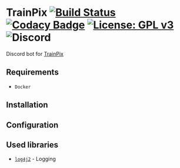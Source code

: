 # TrainPix [![Build Status](https://travis-ci.com/Russia9/TrainPix.svg?branch=master)](https://travis-ci.com/Russia9/TrainPix) [![Codacy Badge](https://api.codacy.com/project/badge/Grade/b92b741a75f641c39ab8c9e1aa9374bb)](https://www.codacy.com/manual/Russia9/TrainPix?utm_source=github.com&amp;utm_medium=referral&amp;utm_content=Russia9/TrainPix&amp;utm_campaign=Badge_Grade) [![License: GPL v3](https://img.shields.io/badge/License-GPLv3-blue.svg)](https://www.gnu.org/licenses/gpl-3.0) ![Discord](https://img.shields.io/discord/577547170748563496.svg?label=discord)
Discord bot for [TrainPix](https://trainpix.org/)

## Requirements
 - `Docker`

## Installation

## Configuration

## Used libraries
 - [`log4j2`](https://github.com/apache/logging-log4j2) - Logging
 
